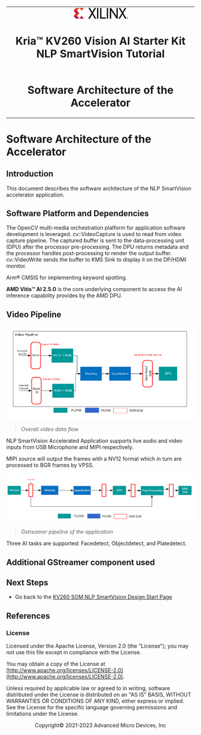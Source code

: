 ﻿<table class="sphinxhide">
 <tr>
   <td align="center"><img src="../../media/xilinx-logo.png" width="30%"/><h1> Kria&trade; KV260 Vision AI Starter Kit NLP SmartVision Tutorial</h1>
   </td>
 </tr>
 <tr>
 <td align="center"><h1> Software Architecture of the Accelerator </h1>

 </td>
 </tr>
</table>

# Software Architecture of the Accelerator

## Introduction

 This document describes the software architecture of the NLP SmartVision accelerator application.

## Software Platform and Dependencies

The OpenCV multi-media orchestration platform for application software development is leveraged. cv::VideoCapture is used to read from video capture pipeline. The captured buffer is sent to the data-processing unit (DPU) after the processor pre-processing. The DPU returns metadata and the processor handles post-processing to render the output buffer. cv::VideoWrite sends the buffer to KMS Sink to display it on the DP/HDMI monitor.

Arm&reg; CMSIS for implementing keyword spotting.

**AMD Vitis&trade; AI 2.5.0** is the core underlying component to access the AI inference capability provides by the AMD DPU.

## Video Pipeline

![Overall video data flow](../../media/nlp_smartvision/software-overall-data-flow.png)

   > _Overall video data flow_

NLP SmartVision Accelerated Application supports live audio and video inputs from USB Microphone and MIPI respectively.

MIPI source will output the frames with a NV12 format which in turn are processed to BGR frames by VPSS.

![Gstreamer pipeline of the application](../../media/nlp_smartvision/gstreamer-pipeline.png)

   > _Gstreamer pipeline of the application_

Three AI tasks are supported: Facedetect, Objectdetect, and Platedetect.

## Additional GStreamer component used

## Next Steps

* Go back to the [KV260 SOM NLP SmartVision Design Start Page](../nlp_smartvision_landing)

## References

### License

Licensed under the Apache License, Version 2.0 (the "License"); you may not use this file except in compliance with the License.

You may obtain a copy of the License at
[http://www.apache.org/licenses/LICENSE-2.0](http://www.apache.org/licenses/LICENSE-2.0).

Unless required by applicable law or agreed to in writing, software distributed under the License is distributed on an "AS IS" BASIS, WITHOUT WARRANTIES OR CONDITIONS OF ANY KIND, either express or implied. See the License for the specific language governing permissions and limitations under the License.

<p align="center">Copyright&copy; 2021-2023 Advanced Micro Devices, Inc</p>
